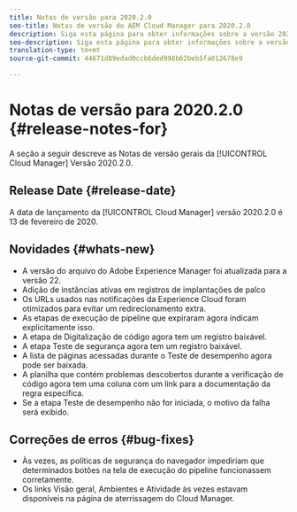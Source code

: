 ```yaml
---
title: Notas de versão para 2020.2.0
seo-title: Notas de versão do AEM Cloud Manager para 2020.2.0
description: Siga esta página para obter informações sobre a versão 2020.2.0 do Cloud Manager
seo-description: Siga esta página para obter informações sobre a versão 2020.2.0 do AEM Cloud Manager
translation-type: tm+mt
source-git-commit: 44671d89edad0ccb6ded998b62beb5fa012678e9

---
```


# Notas de versão para 2020.2.0 {#release-notes-for}

A seção a seguir descreve as Notas de versão gerais da [!UICONTROL Cloud Manager] Versão 2020.2.0.

## Release Date {#release-date}

A data de lançamento da [!UICONTROL Cloud Manager] versão 2020.2.0 é 13 de fevereiro de 2020.

## Novidades {#whats-new}

* A versão do arquivo do Adobe Experience Manager foi atualizada para a versão 22.
* Adição de instâncias ativas em registros de implantações de palco
* Os URLs usados nas notificações da Experience Cloud foram otimizados para evitar um redirecionamento extra.
* As etapas de execução de pipeline que expiraram agora indicam explicitamente isso.
* A etapa de Digitalização de código agora tem um registro baixável.
* A etapa Teste de segurança agora tem um registro baixável.
* A lista de páginas acessadas durante o Teste de desempenho agora pode ser baixada.
* A planilha que contém problemas descobertos durante a verificação de código agora tem uma coluna com um link para a documentação da regra específica.
* Se a etapa Teste de desempenho não for iniciada, o motivo da falha será exibido.

## Correções de erros {#bug-fixes}

* Às vezes, as políticas de segurança do navegador impediriam que determinados botões na tela de execução do pipeline funcionassem corretamente.
* Os links Visão geral, Ambientes e Atividade às vezes estavam disponíveis na página de aterrissagem do Cloud Manager.
